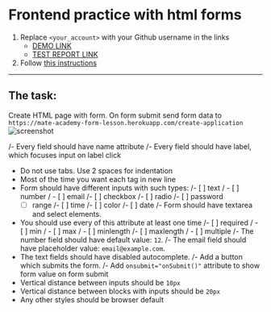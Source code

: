 # Frontend practice with html forms
1. Replace `<your_account>` with your Github username in the links
    - [DEMO LINK](https://<your_account>.github.io/layout_html-form/) <br>
    - [TEST REPORT LINK](https://<your_account>.github.io/layout_html-form/report/html_report/)
2. Follow [this instructions](https://mate-academy.github.io/layout_task-guideline/)
___

## The task:
Create HTML page with form. On form submit send form data to `https://mate-academy-form-lesson.herokuapp.com/create-application`
![screenshot](./references/form-example.png)

/- Every field should have name attribute
/- Every field should have label, which focuses input on label click
- Do not use tabs. Use 2 spaces for indentation
- Most of the time you want each tag in new line
- Form should have different inputs with such types:
  /- [ ] text
 / - [ ] number
 / - [ ] email
  /- [ ] checkbox
  /- [ ] radio
  /- [ ] password
  - [ ] range
  /- [ ] time
  /- [ ] color
  /- [ ] date
/- Form should have textarea and select elements.
- You should use every of this attribute at least one time
  /- [ ] required
 / - [ ] min
 / - [ ] max
 / - [ ] minlength
  /- [ ] maxlength
 / - [ ] multiple
/- The number field should have default value: `12`.
/- The email field should have placeholder value: `email@example.com`.
- The text fields should have disabled autocomplete.
/- Add a button which submits the form.
/- Add `onsubmit="onSubmit()"` attribute to show form value on form submit
- Vertical distance between inputs should be `10px`
- Vertical distance between blocks with inputs should be `20px`
- Any other styles should be browser default
